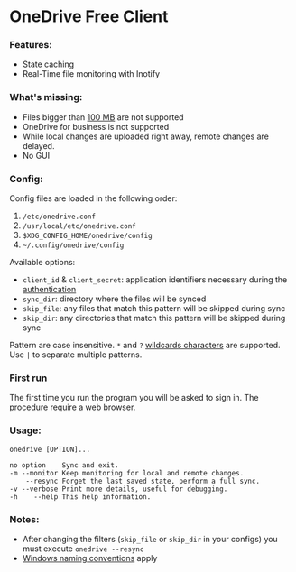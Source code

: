 OneDrive Free Client
====================

### Features:
* State caching
* Real-Time file monitoring with Inotify

### What's missing:
* Files bigger than [100 MB][1] are not supported
* OneDrive for business is not supported
* While local changes are uploaded right away, remote changes are delayed.
* No GUI

[1]: https://dev.onedrive.com/items/upload_put.htm

### Config:
Config files are loaded in the following order:

1. `/etc/onedrive.conf`
2. `/usr/local/etc/onedrive.conf`
3. `$XDG_CONFIG_HOME/onedrive/config`
4. `~/.config/onedrive/config`

Available options:

* `client_id` & `client_secret`: application identifiers necessary during the [authentication][2]
* `sync_dir`: directory where the files will be synced
* `skip_file`: any files that match this pattern will be skipped during sync
* `skip_dir`: any directories that match this pattern will be skipped during sync

Pattern are case insensitive.
`*` and `?` [wildcards characters][3] are supported.
Use `|` to separate multiple patterns.

[2]: https://dev.onedrive.com/auth/msa_oauth.htm
[3]: https://technet.microsoft.com/en-us/library/bb490639.aspx

### First run
The first time you run the program you will be asked to sign in. The procedure require a web browser.

### Usage:

	onedrive [OPTION]...

	no option    Sync and exit.
	-m --monitor Keep monitoring for local and remote changes.
		--resync Forget the last saved state, perform a full sync.
	-v --verbose Print more details, useful for debugging.
	-h    --help This help information.

### Notes:
* After changing the filters (`skip_file` or `skip_dir` in your configs) you must execute `onedrive --resync`
* [Windows naming conventions][4] apply

[4]: https://msdn.microsoft.com/en-us/library/aa365247
